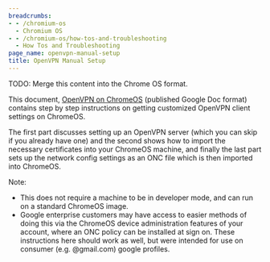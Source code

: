 ```yaml
---
breadcrumbs:
- - /chromium-os
  - Chromium OS
- - /chromium-os/how-tos-and-troubleshooting
  - How Tos and Troubleshooting
page_name: openvpn-manual-setup
title: OpenVPN Manual Setup
---
```


TODO: Merge this content into the Chrome OS format.

This document, [OpenVPN on
ChromeOS](https://docs.google.com/document/d/18TU22gueH5OKYHZVJ5nXuqHnk2GN6nDvfu2Hbrb4YLE/pub)
(published Google Doc format) contains step by step instructions on getting
customized OpenVPN client settings on ChromeOS.

The first part discusses setting up an OpenVPN server (which you can skip if you
already have one) and the second shows how to import the necessary certificates
into your ChromeOS machine, and finally the last part sets up the network config
settings as an ONC file which is then imported into ChromeOS.

Note:

*   This does not require a machine to be in developer mode, and can run
            on a standard ChromeOS image.
*   Google enterprise customers may have access to easier methods of
            doing this via the ChromeOS device administration features of your
            account, where an ONC policy can be installed at sign on. These
            instructions here should work as well, but were intended for use on
            consumer (e.g. @gmail.com) google profiles.